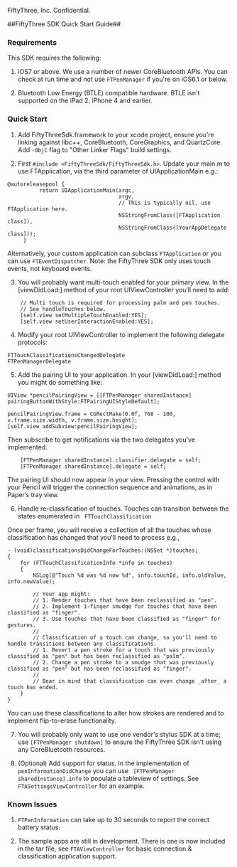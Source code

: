 FiftyThree, Inc. Confidential.

##FiftyThree SDK Quick Start Guide##

### Requirements ###

This SDK requires the following:

1) iOS7 or above. We use a number of newer CoreBluetooth APIs. You can check at run time and not use ```FTPenManager``` if you're on iOS6.1 or below.

2) Bluetooth Low Energy (BTLE) compatible hardware. BTLE isn't supported on the iPad 2, iPhone 4 and earlier.

### Quick Start ###
1)	Add FiftyThreeSdk.framework to your xcode project, ensure you're linking against libc++, CoreBluetooth, CoreGraphics, and QuartzCore. Add ```-ObjC``` flag to "Other Linker Flags" build settings.

2)	First ```#include <FiftyThreeSdk/FiftyThreeSdk.h>```. Update your main.m to use FTApplication, via the third parameter of  UIApplicationMain e.g.:
``` 
@autoreleasepool {
          return UIApplicationMain(argc,
                                   argv,
                                   // This is typically nil, use FTApplication here.
                                   NSStringFromClass([FTApplication class]), 
                                   NSStringFromClass([YourAppDelegate class]));
     }
```
   Alternatively, your custom application can subclass ```FTApplication``` or you can use ```FTEventDispatcher```. 
   Note: the FiftyThree SDK only uses touch events, not keyboard events.

3) You will probably want multi-touch enabled for your primary view. In the [viewDidLoad:] method of your root UIViewController you’ll need to add:

```
    // Multi touch is required for processing palm and pen touches.
    // See handleTouches below.
    [self.view setMultipleTouchEnabled:YES];
    [self.view setUserInteractionEnabled:YES];
```

4) Modify your root UIViewController to implement the following delegate protocols:

```
FTTouchClassificationsChangedDelegate
FTPenManagerDelegate
```


5) Add the pairing UI to your application. In your [viewDidLoad:] method you might do something like:

```
UIView *pencilPairingView = [[FTPenManager sharedInstance] pairingButtonWithStyle:FTPairingUIStyleDefault];

pencilPairingView.frame = CGRectMake(0.0f, 768 - 100, v.frame.size.width, v.frame.size.height);
[self.view addSubview:pencilPairingView];
```

Then subscribe to get notifications via the two delegates you’ve implemented.

```
    [FTPenManager sharedInstance].classifier.delegate = self;
    [FTPenManager sharedInstance].delegate = self;
```

The pairing UI should now appear in your view.  Pressing the control with your Pencil will trigger the connection sequence and animations, as in Paper’s tray view.


6) Handle re-classification of touches.  Touches can transition between the states enumerated in ``` FTTouchClassification``` 


Once per frame, you will receive a collection of all the touches whose classification has changed that you'll need to process e.g.,

```
- (void)classificationsDidChangeForTouches:(NSSet *)touches;
{
    for (FTTouchClassificationInfo *info in touches)
    {
        NSLog(@"Touch %d was %d now %d", info.touchId, info.oldValue, info.newValue);
        
        // Your app might:
        // 1. Render touches that have been reclassified as "pen".
        // 2. Implement 1-finger smudge for touches that have been classified as "finger".
        // 3. Use touches that have been classified as "finger" for gestures.
        //
        // Classification of a touch can change, so you'll need to handle transitions between any classifications. 
        // 1. Revert a pen stroke for a touch that was previously classified as "pen" but has been reclassified as "palm".
        // 2. Change a pen stroke to a smudge that was previously classified as "pen" but has been reclassified as "finger".
        //
        // Bear in mind that classification can even change _after_ a touch has ended.
    }
} 
```

You can use these classifications to alter how strokes are rendered and to implement flip-to-erase functionality.

7) You will probably only want to use one vendor's stylus SDK at a time; use ```[FTPenManager shutdown]``` to ensure the FiftyThree SDK isn't using any CoreBluetooth resources. 

8) (Optional) Add support for status. 
In the implementation of ```penInformationDidChange``` you can use 
``` [FTPenManager sharedInstance].info``` to populate a tableview of settings. See ```FTASettingsViewController``` for an example.


### Known Issues ###
1) ```FTPenInformation``` can take up to 30 seconds to report the correct battery status.

2) The sample apps are still in development. There is one is now included in the tar file, see ```FTAViewController``` for basic connection & classification application support.
